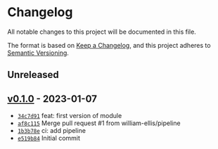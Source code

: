 # Changelog

All notable changes to this project will be documented in this file.

The format is based on [Keep a Changelog](https://keepachangelog.com/en/1.0.0/), and this project adheres to [Semantic Versioning](https://semver.org/spec/v2.0.0.html).

## Unreleased

## [v0.1.0](https://github.com/william-ellis/uplift-test/releases/tag/v0.1.0) - 2023-01-07

- [`34c7d91`](https://github.com/william-ellis/uplift-test/commit/34c7d91bffa94a89cb8f59667ac191f8807e33b2) feat: first version of module
- [`af8c115`](https://github.com/william-ellis/uplift-test/commit/af8c115ca551343132509bac88b68c52374d739c) Merge pull request #1 from william-ellis/pipeline
- [`1b3b78e`](https://github.com/william-ellis/uplift-test/commit/1b3b78ebd2da925e7b58484f3b449dcac1c8982c) ci: add pipeline
- [`e519b84`](https://github.com/william-ellis/uplift-test/commit/e519b84d3c013c5f4156b647f0773e3f3da09881) Initial commit
